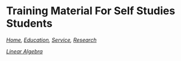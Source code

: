 # Training Material For Self Studies Students
*[Home](./README.md),  [Education](./education.md),  [Service](https://romrobots.com),  [Research](https://www.facebook.com/profile.php?id=100089316612691&mibextid=ZbWKwL
)*

*[Linear Algebra](https://www.youtube.com/watch?v=GZ7bXSdt1IM&list=PLW0xjGvRlZE7yBF1oOaWMLUCSjyt0rzQq)*
